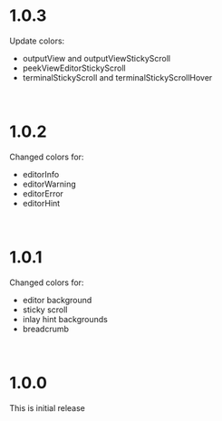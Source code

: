 # 1.0.3

Update colors:

-   outputView and outputViewStickyScroll
-   peekViewEditorStickyScroll
-   terminalStickyScroll and terminalStickyScrollHover

<br>

# 1.0.2

Changed colors for:

-   editorInfo
-   editorWarning
-   editorError
-   editorHint

<br>

# 1.0.1

Changed colors for:

-   editor background
-   sticky scroll
-   inlay hint backgrounds
-   breadcrumb

<br>

# 1.0.0

This is initial release
